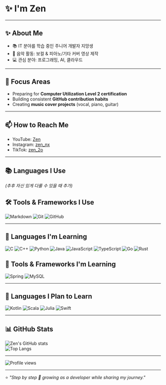 # ✨ I'm Zen

___

## ✨ About Me
- 📚 IT 분야를 학습 중인 주니어 개발자 지망생
- 🎸 음악 활동: 보컬 & 피아노/기타 커버 영상 제작
- 💻 관심 분야: 프로그래밍, AI, 클라우드  

___

## 🌱 Focus Areas
- Preparing for **Computer Utilization Level 2 certification**
- Building consistent **GitHub contribution habits**
- Creating **music cover projects** (vocal, piano, guitar)

___

## 📫 How to Reach Me
- YouTube: [Zen](https://www.youtube.com/@zen_nxv)  
- Instagram: [zen_nx](https://www.instagram.com/zen_nx)  
- TikTok: [zen_2o](https://www.tiktok.com/@zen_2o)  

___

## 📚 Languages I Use
*(추후 자신 있게 다룰 수 있을 때 추가)*

## 🛠 Tools & Frameworks I Use
![Markdown](https://img.shields.io/badge/-Markdown-000000?logo=markdown&logoColor=white)
![Git](https://img.shields.io/badge/-Git-F05032?logo=git&logoColor=white)
![GitHub](https://img.shields.io/badge/-GitHub-181717?logo=github&logoColor=white)

___

## 🚀 Languages I'm Learning
![C](https://img.shields.io/badge/-C-00599C?logo=c&logoColor=white)
![C++](https://img.shields.io/badge/-C++-00599C?logo=cplusplus&logoColor=white)
![Python](https://img.shields.io/badge/-Python-3776AB?logo=python&logoColor=white)
![Java](https://img.shields.io/badge/-Java-007396?logo=java&logoColor=white)
![JavaScript](https://img.shields.io/badge/-JavaScript-F7DF1E?logo=javascript&logoColor=black)
![TypeScript](https://img.shields.io/badge/-TypeScript-3178C6?logo=typescript&logoColor=white)
![Go](https://img.shields.io/badge/-Go-00ADD8?logo=go&logoColor=white)
![Rust](https://img.shields.io/badge/-Rust-000000?logo=rust&logoColor=white)

## 🔧 Tools & Frameworks I'm Learning
![Spring](https://img.shields.io/badge/-Spring-6DB33F?logo=spring&logoColor=white)
![MySQL](https://img.shields.io/badge/-MySQL-4479A1?logo=mysql&logoColor=white)

___

## 🌟 Languages I Plan to Learn
![Kotlin](https://img.shields.io/badge/-Kotlin-7F52FF?logo=kotlin&logoColor=white)
![Scala](https://img.shields.io/badge/-Scala-DC322F?logo=scala&logoColor=white)
![Julia](https://img.shields.io/badge/-Julia-9558B2?logo=julia&logoColor=white)
![Swift](https://img.shields.io/badge/-Swift-FA7343?logo=swift&logoColor=white)

___

## 📊 GitHub Stats
![Zen's GitHub stats](https://github-readme-stats.vercel.app/api?username=zzen-devv&show_icons=true&theme=radical)  
![Top Langs](https://github-readme-stats.vercel.app/api/top-langs/?username=zzen-devv&layout=compact&theme=radical)  

___

![Profile views](https://komarev.com/ghpvc/?username=zzen-devv&label=Profile%20views&color=0e75b6&style=flat)  

___

⭐️ _"Step by step 🌱 growing as a developer while sharing my journey."_  